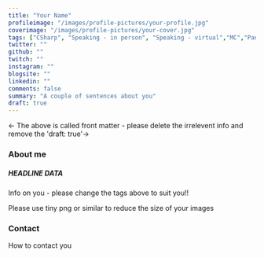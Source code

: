 ```yaml
---
title: "Your Name"
profileimage: "/images/profile-pictures/your-profile.jpg"
coverimage: "/images/profile-pictures/your-cover.jpg"
tags: ["CSharp", "Speaking - in person", "Speaking - virtual","MC","Panels","Mentorship"]
twitter: ""
github: ""
twitch: ""
instagram: ""
blogsite: ""
linkedin: ""
comments: false
summary: "A couple of sentences about you"
draft: true
---
```


<- The above is called front matter - please delete the irrelevent info and remove the 'draft: true'->
### About me
##### **HEADLINE DATA**
Info on you - please change the tags above to suit you!!

Please use tiny png or similar to reduce the size of your images

### Contact

How to contact you
